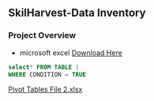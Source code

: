 ## SkilHarvest-Data Inventory


### Project Overview

- microsoft excel [Download Here](https://www.microsoft.com)

``` sql
select* FROM TABLE 1
WHERE CONDITION = TRUE
```

[Pivot Tables File 2.xlsx](https://github.com/user-attachments/files/17274137/Pivot.Tables.File.2.xlsx)
